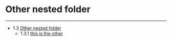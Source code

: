 # Other nested folder

--------------
- 1.3 [Other nested folder](https://github.com/mwayi/bookworm/blob/master/pub/01-Subsection-With-Folder/Other-nested-folder/Overview.md) 
    - 1.3.1 [this is the other](https://github.com/mwayi/bookworm/blob/master/pub/01-Subsection-With-Folder/Other-nested-folder/this-is-the-other.md) 
